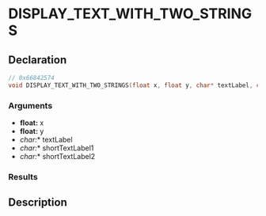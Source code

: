 # DISPLAY_TEXT_WITH_TWO_STRINGS

## Declaration
```cpp
// 0x66842574
void DISPLAY_TEXT_WITH_TWO_STRINGS(float x, float y, char* textLabel, char* shortTextLabel1, char* shortTextLabel2);
```

### Arguments
- **float:** x
- **float:** y
- **char*:** textLabel
- **char*:** shortTextLabel1
- **char*:** shortTextLabel2

### Results

## Description
